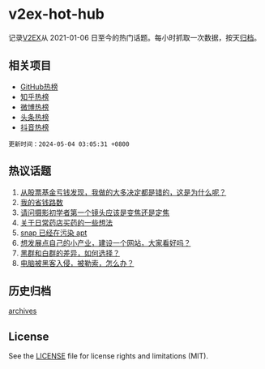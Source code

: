 # v2ex-hot-hub

 记录[V2EX](https://www.v2ex.com/)从 2021-01-06 日至今的热门话题。每小时抓取一次数据，按天[归档](archives)。
 
 ## 相关项目

- [GitHub热榜](https://github.com/snaildev/github-hot-hub)
- [知乎热榜](https://github.com/snaildev/zhihu-hot-hub)
- [微博热榜](https://github.com/snaildev/weibo-hot-hub)
- [头条热榜](https://github.com/snaildev/toutiao-hot-hub)
- [抖音热榜](https://github.com/snaildev/douyin-hot-hub)


 `更新时间：2024-05-04 03:05:31 +0800`

## 热议话题

1. [从股票基金亏钱发现，我做的大多决定都是错的，这是为什么呢？](https://www.v2ex.com/t/1037521)
1. [我的省钱路数](https://www.v2ex.com/t/1037499)
1. [请问摄影初学者第一个镜头应该是变焦还是定焦](https://www.v2ex.com/t/1037503)
1. [关于日常药店买药的一些想法](https://www.v2ex.com/t/1037520)
1. [snap 已经在污染 apt](https://www.v2ex.com/t/1037576)
1. [想发展点自己的小产业，建设一个网站，大家看好吗？](https://www.v2ex.com/t/1037492)
1. [黑群和白群的差异，如何选择？](https://www.v2ex.com/t/1037507)
1. [电脑被黑客入侵，被勒索，怎么办？](https://www.v2ex.com/t/1037593)

## 历史归档

[archives](archives)

## License

See the [LICENSE](LICENSE) file for license rights and limitations (MIT).
